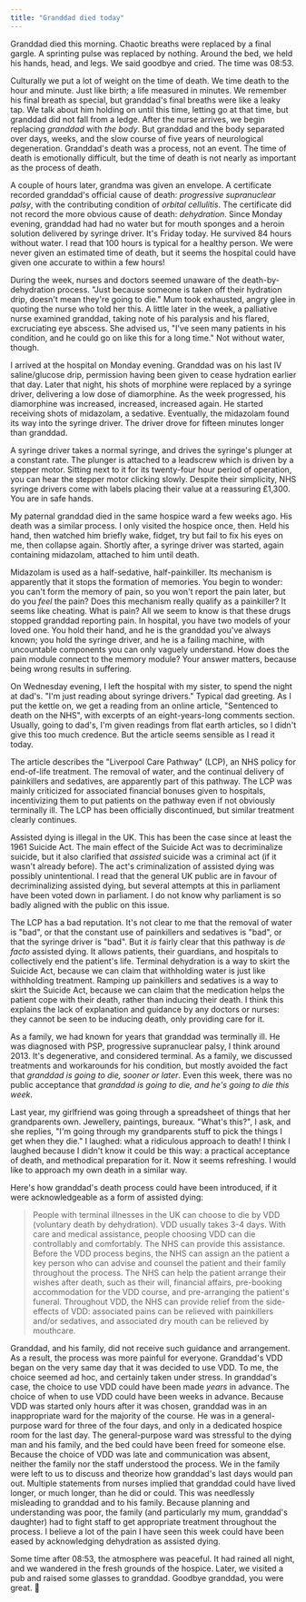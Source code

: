 ```yaml
---
title: "Granddad died today"
---
```


Granddad died this morning. Chaotic breaths were replaced by a final gargle. A sprinting pulse was replaced by nothing. Around the bed, we held his hands, head, and legs. We said goodbye and cried. The time was 08:53.

Culturally we put a lot of weight on the time of death. We time death to the hour and minute. Just like birth; a life measured in minutes. We remember his final breath as special, but granddad's final breaths were like a leaky tap. We talk about him holding on until this time, letting go at that time, but granddad did not fall from a ledge. After the nurse arrives, we begin replacing _granddad_ with _the body_. But granddad and the body separated over days, weeks, and the slow course of five years of neurological degeneration. Granddad's death was a process, not an event. The time of death is emotionally difficult, but the time of death is not nearly as important as the process of death.

A couple of hours later, grandma was given an envelope. A certificate recorded granddad's official cause of death: _progressive supranuclear palsy_, with the contributing condition of _orbital cellulitis_. The certificate did not record the more obvious cause of death: _dehydration_. Since Monday evening, granddad had had no water but for mouth sponges and a heroin solution delivered by syringe driver. It's Friday today. He survived 84 hours without water. I read that 100 hours is typical for a healthy person. We were never given an estimated time of death, but it seems the hospital could have given one accurate to within a few hours!

During the week, nurses and doctors seemed unaware of the death-by-dehydration process. "Just because someone is taken off their hydration drip, doesn't mean they're going to die." Mum took exhausted, angry glee in quoting the nurse who told her this. A little later in the week, a palliative nurse examined granddad, taking note of his paralysis and his flared, excruciating eye abscess. She advised us, "I've seen many patients in his condition, and he could go on like this for a long time." Not without water, though.

I arrived at the hospital on Monday evening. Granddad was on his last IV saline/glucose drip, permission having been given to cease hydration earlier that day. Later that night, his shots of morphine were replaced by a syringe driver, delivering a low dose of diamorphine. As the week progressed, his diamorphine was increased, increased, increased again. He started receiving shots of midazolam, a sedative. Eventually, the midazolam found its way into the syringe driver. The driver drove for fifteen minutes longer than granddad.

A syringe driver takes a normal syringe, and drives the syringe's plunger at a constant rate. The plunger is attached to a leadscrew which is driven by a stepper motor. Sitting next to it for its twenty-four hour period of operation, you can hear the stepper motor clicking slowly. Despite their simplicity, NHS syringe drivers come with labels placing their value at a reassuring £1,300. You are in safe hands.

My paternal granddad died in the same hospice ward a few weeks ago. His death was a similar process. I only visited the hospice once, then. Held his hand, then watched him briefly wake, fidget, try but fail to fix his eyes on me, then collapse again. Shortly after, a syringe driver was started, again containing midazolam, attached to him until death.

Midazolam is used as a half-sedative, half-painkiller. Its mechanism is apparently that it stops the formation of memories. You begin to wonder: you can't form the memory of pain, so you won't report the pain later, but do you _feel_ the pain? Does this mechanism really qualify as a painkiller? It seems like cheating. What is pain? All we seem to know is that these drugs stopped granddad reporting pain. In hospital, you have two models of your loved one. You hold their hand, and he is the granddad you've always known; you hold the syringe driver, and he is a failing machine, with uncountable components you can only vaguely understand. How does the pain module connect to the memory module? Your answer matters, because being wrong results in suffering.

On Wednesday evening, I left the hospital with my sister, to spend the night at dad's. "I'm just reading about syringe drivers." Typical dad greeting. As I put the kettle on, we get a reading from an online article, "Sentenced to death on the NHS", with excerpts of an eight-years-long comments section. Usually, going to dad's, I'm given readings from flat earth articles, so I didn't give this too much credence. But the article seems sensible as I read it today.

The article describes the "Liverpool Care Pathway" (LCP), an NHS policy for end-of-life treatment. The removal of water, and the continual delivery of painkillers and sedatives, are apparently part of this pathway. The LCP was mainly criticized for associated financial bonuses given to hospitals, incentivizing them to put patients on the pathway even if not obviously terminally ill. The LCP has been officially discontinued, but similar treatment clearly continues.

Assisted dying is illegal in the UK. This has been the case since at least the 1961 Suicide Act. The main effect of the Suicide Act was to decriminalize suicide, but it also clarified that _assisted_ suicide was a criminal act (if it wasn't already before). The act's criminalization of assisted dying was possibly unintentional. I read that the general UK public are in favour of decriminalizing assisted dying, but several attempts at this in parliament have been voted down in parliament. I do not know why parliament is so badly aligned with the public on this issue.

The LCP has a bad reputation. It's not clear to me that the removal of water is "bad", or that the constant use of painkillers and sedatives is "bad", or that the syringe driver is "bad". But it _is_ fairly clear that this pathway is _de facto_ assisted dying. It allows patients, their guardians, and hospitals to collectively end the patient's life. Terminal dehydration is a way to skirt the Suicide Act, because we can claim that withholding water is just like withholding treatment. Ramping up painkillers and sedatives is a way to skirt the Suicide Act, because we can claim that the medication helps the patient cope with their death, rather than inducing their death. I think this explains the lack of explanation and guidance by any doctors or nurses: they cannot be seen to be inducing death, only providing care for it.

As a family, we had known for years that granddad was terminally ill. He was diagnosed with PSP, progressive supranuclear palsy, I think around 2013. It's degenerative, and considered terminal. As a family, we discussed treatments and workarounds for his condition, but mostly avoided the fact that _granddad is going to die, sooner or later_. Even this week, there was no public acceptance that _granddad is going to die, and he's going to die this week_.

Last year, my girlfriend was going through a spreadsheet of things that her grandparents own. Jewellery, paintings, bureaux. "What's this?", I ask, and she replies, "I'm going through my grandparents stuff to pick the things I get when they die." I laughed: what a ridiculous approach to death! I think I laughed because I didn't know it could be this way: a practical acceptance of death, and methodical preparation for it. Now it seems refreshing. I would like to approach my own death in a similar way.

Here's how granddad's death process could have been introduced, if it were acknowledgeable as a form of assisted dying:

> People with terminal illnesses in the UK can choose to die by VDD (voluntary death by dehydration). VDD usually takes 3-4 days. With care and medical assistance, people choosing VDD can die controllably and comfortably. The NHS can provide this assistance. Before the VDD process begins, the NHS can assign an the patient a key person who can advise and counsel the patient and their family throughout the process. The NHS can help the patient arrange their wishes after death, such as their will, financial affairs, pre-booking accommodation for the VDD course, and pre-arranging the patient's funeral. Throughout VDD, the NHS can provide relief from the side-effects of VDD: associated pains can be relieved with painkillers and/or sedatives, and associated dry mouth can be relieved by mouthcare.

Granddad, and his family, did not receive such guidance and arrangement. As a result, the process was more painful for everyone. Granddad's VDD began on the very same day that it was decided to use VDD. To me, the choice seemed ad hoc, and certainly taken under stress. In granddad's case, the choice to use VDD could have been made _years_ in advance. The choice of when to use VDD could have been weeks in advance. Because VDD was started only hours after it was chosen, granddad was in an inappropriate ward for the majority of the course. He was in a general-purpose ward for three of the four days, and only in a dedicated hospice room for the last day. The general-purpose ward was stressful to the dying man and his family, and the bed could have been freed for someone else. Because the choice of VDD was late and communication was absent, neither the family nor the staff understood the process. We in the family were left to us to discuss and theorize how granddad's last days would pan out. Multiple statements from nurses implied that granddad could have lived longer, or much longer, than he did or could. This was needlessly misleading to granddad and to his family. Because planning and understanding was poor, the family (and particularly my mum, granddad's daughter) had to fight staff to get appropriate treatment throughout the process. I believe a lot of the pain I have seen this week could have been eased by acknowledging dehydration as assisted dying.

Some time after 08:53, the atmosphere was peaceful. It had rained all night, and we wandered in the fresh grounds of the hospice. Later, we visited a pub and raised some glasses to granddad. Goodbye granddad, you were great. 🍻
